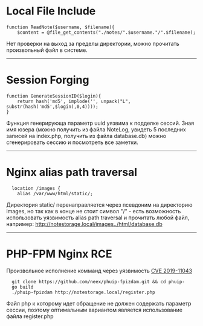 # Local File Include

```php=
function ReadNote($username, $filename){
    $content = @file_get_contents("./notes/".$username."/".$filename);

```

Нет проверки на выход за пределы директории, можно прочитать произвольный файл в системе.

---

# Session Forging

```php=
function GenerateSessionID($login){
	return hash('md5', implode('', unpack("L", substr(hash('md5',$login),0,4)))); 
}
```

Функция генерирующа параметр uuid уязвима к подделке сессий. Зная имя юзера (можно получить из файла NoteLog, увидеть 5 последних записей на index.php, получить из файла database.db) можно сгенерировать сессию и посмотреть все заметки.

---

# Nginx alias path traversal

```nginx=
  location /images {
    alias /var/www/html/static/;
```

Директория static/ перенаправляется через псевдоним на директорию images, но так как в конце не стоит символ "/" - есть возможность использовать уязвимость alias path traversal и прочитать любой файл, например:
http://notestorage.local/images../html/database.db


---

# PHP-FPM Nginx RCE

Произвольное исполнение комманд через уязвимость [CVE 2019-11043](https://medium.com/@knownsec404team/php-fpm-remote-code-execution-vulnerability-cve-2019-11043-analysis-35fd605dd2dc)

```bash=
  git clone https://github.com/neex/phuip-fpizdam.git && cd phuip-
  go build
  ./phuip-fpizdam http://notestorage.local/register.php
```

Файл php к которому идет обращение не должен содержать параметр сессии, поэтому оптимальным вариантом является использование файла register.php
